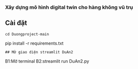 ### Xây dựng mô hình digital twin cho hàng không vũ trụ
## Cài đặt
```
cd Duongproject-main
```
pip install -r requirements.txt
```
## Mở giao diện streamlit DuAn2
```
B1:Mở terminal
B2:streamlit run DuAn2.py

```
